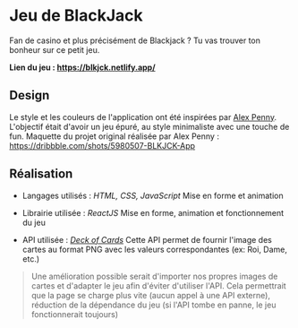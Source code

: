 # Jeu de BlackJack

Fan de casino et plus précisément de Blackjack ? Tu vas trouver ton bonheur sur ce petit jeu.

**Lien du jeu : https://blkjck.netlify.app/**

## Design

Le style et les couleurs de l'application ont été inspirées par [Alex Penny](https://dribbble.com/alexpenny).
L'objectif était d'avoir un jeu épuré, au style minimaliste avec une touche de fun.
Maquette du projet original réalisée par Alex Penny : https://dribbble.com/shots/5980507-BLKJCK-App

## Réalisation

* Langages utilisés : *HTML, CSS, JavaScript*
Mise en forme et animation

* Librairie utilisée : *ReactJS*
Mise en forme, animation et fonctionnement du jeu

* API utilisée : [*Deck of Cards*](https://deckofcardsapi.com/)
Cette API permet de fournir l'image des cartes au format PNG avec les valeurs correspondantes (ex: Roi, Dame, etc.)
> Une amélioration possible serait d'importer nos propres images de cartes et d'adapter le jeu afin d'éviter d'utiliser l'API.
> Cela permettrait que la page se charge plus vite (aucun appel à une API externe), réduction de la dépendance du jeu (si l'API tombe en panne, le jeu fonctionnerait toujours)
